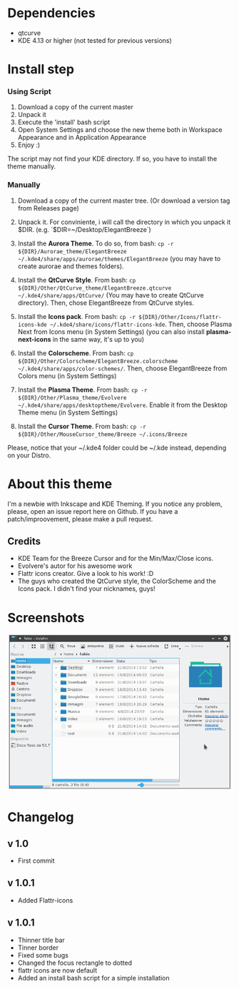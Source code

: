 Dependencies
==============
* qtcurve
* KDE 4.13 or higher (not tested for previous versions)

Install step
==============
### Using Script
1. Download a copy of the current master
2. Unpack it
3. Execute the 'install' bash script
4. Open System Settings and choose the new theme both in Workspace Appearance and in Application Appearance
5. Enjoy :)

The script may not find your KDE directory. If so, you have to install the theme manually.

### Manually
1. Download a copy of the current master tree. (Or download a version tag from Releases page)

2. Unpack it. For conviniente, i will call the directory in which you unpack it $DIR. (e.g. `$DIR=~/Desktop/ElegantBreeze`)

3. Install the **Aurora Theme**. To do so, from bash: `cp -r ${DIR}/Aurorae_theme/ElegantBreeze ~/.kde4/share/apps/aurorae/themes/ElegantBreeze` (you may have to create aurorae and themes folders).

4. Install the **QtCurve Style**. From bash: `cp ${DIR}/Other/QtCurve_theme/ElegantBreeze.qtcurve ~/.kde4/share/apps/QtCurve/` (You may have to create QtCurve directory). Then, chose ElegantBreeze from QtCurve styles.

5. Install the **Icons pack**. From bash: `cp -r ${DIR}/Other/Icons/flattr-icons-kde ~/.kde4/share/icons/flattr-icons-kde`. Then, choose Plasma Next from Icons menu (in System Settings) (you can also install **plasma-next-icons** in the same way, it's up to you)

6. Install the **Colorscheme**. From bash: `cp ${DIR}/Other/Colorscheme/ElegantBreeze.colorscheme ~/.kde4/share/apps/color-schemes/`. Then, choose ElegantBreeze from Colors menu (in System Settings)

7. Install the **Plasma Theme**. From bash: `cp -r ${DIR}/Other/Plasma_theme/Evolvere ~/.kde4/share/apps/desktoptheme/Evolvere`. Enable it from the Desktop Theme menu (in System Settings)

8. Install the **Cursor Theme**. From bash: `cp -r ${DIR}/Other/MouseCursor_theme/Breeze ~/.icons/Breeze`


Please, notice that your ~/.kde4 folder could be ~/.kde instead, depending on your Distro.

About this theme
==============
I'm a newbie with Inkscape and KDE Theming. If you notice any problem, please, open an issue report here on Github.
If you have a patch/improovement, please make a pull request.

Credits
------
* KDE Team for the Breeze Cursor and for the Min/Max/Close icons.
* Evolvere's autor for his awesome work
* Flattr icons creator. Give a look to his work! :D
* The guys who created the QtCurve style, the ColorScheme and the Icons pack. I didn't find your nicknames, guys!

Screenshots
==============
![Screenshot1](/Screenshot1.png)

Changelog
==============

v 1.0
------
* First commit

v 1.0.1
------
* Added Flattr-icons

v 1.0.1
------
* Thinner title bar
* Tinner border
* Fixed some bugs
* Changed the focus rectangle to dotted
* flattr icons are now default
* Added an install bash script for a simple installation
